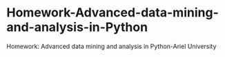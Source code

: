 # Homework-Advanced-data-mining-and-analysis-in-Python
Homework: Advanced data mining and analysis in Python-Ariel University
